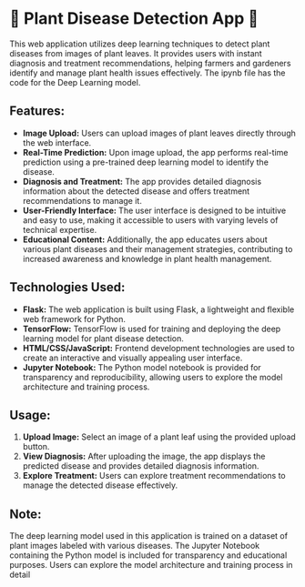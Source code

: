 
# 🌿 Plant Disease Detection App 🌿

This web application utilizes deep learning techniques to detect plant diseases from images of plant leaves. It provides users with instant diagnosis and treatment recommendations, helping farmers and gardeners identify and manage plant health issues effectively.
The ipynb file has the code for the Deep Learning model.

## Features:

- **Image Upload:** Users can upload images of plant leaves directly through the web interface.
- **Real-Time Prediction:** Upon image upload, the app performs real-time prediction using a pre-trained deep learning model to identify the disease.
- **Diagnosis and Treatment:** The app provides detailed diagnosis information about the detected disease and offers treatment recommendations to manage it.
- **User-Friendly Interface:** The user interface is designed to be intuitive and easy to use, making it accessible to users with varying levels of technical expertise.
- **Educational Content:** Additionally, the app educates users about various plant diseases and their management strategies, contributing to increased awareness and knowledge in plant health management.

## Technologies Used:

- **Flask:** The web application is built using Flask, a lightweight and flexible web framework for Python.
- **TensorFlow:** TensorFlow is used for training and deploying the deep learning model for plant disease detection.
- **HTML/CSS/JavaScript:** Frontend development technologies are used to create an interactive and visually appealing user interface.
- **Jupyter Notebook:** The Python model notebook is provided for transparency and reproducibility, allowing users to explore the model architecture and training process.

## Usage:

1. **Upload Image:** Select an image of a plant leaf using the provided upload button.
2. **View Diagnosis:** After uploading the image, the app displays the predicted disease and provides detailed diagnosis information.
3. **Explore Treatment:** Users can explore treatment recommendations to manage the detected disease effectively.


## Note:
The deep learning model used in this application is trained on a dataset of plant images labeled with various diseases.
The Jupyter Notebook containing the Python model is included for transparency and educational purposes. Users can explore the model architecture and training process in detail

